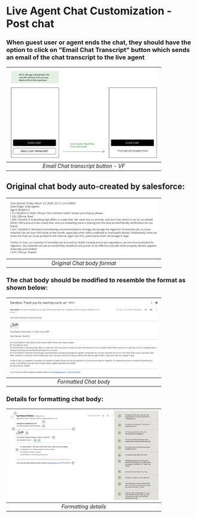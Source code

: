 # Live Agent Chat Customization - Post chat

### When guest user or agent ends the chat, they should have the option to click on "Email Chat Transcript" button which sends an email of the chat transcript to the live agent

| <img src="https://github.com/dudayakumar/Salesforce-Development/blob/master/Service%20Cloud%20Live%20Chat%20Agent/screenshots/Email-Chat transcript-button-VF.png" alt="mail Chat transcript button - VF" style="width: 400px;"/> |
|:--:| 
| *Email Chat transcript button - VF* |

## Original chat body auto-created by salesforce:

| <img src="https://github.com/dudayakumar/Salesforce-Development/blob/master/Service%20Cloud%20Live%20Chat%20Agent/screenshots/Original-Chat-Body.JPG" alt="Chat body format" style="width: 400px;"/> |
|:--:| 
| *Original Chat body format* |

### The chat body should be modified to resemble the format as shown below:

| <img src="https://github.com/dudayakumar/Salesforce-Development/blob/master/Service%20Cloud%20Live%20Chat%20Agent/screenshots/Chat-body-format.JPG" alt="Chat body format" style="width: 400px;"/> |
|:--:| 
| *Formatted Chat body* |

### Details for formatting chat body:

| <img src="https://github.com/dudayakumar/Salesforce-Development/blob/master/Service%20Cloud%20Live%20Chat%20Agent/screenshots/Formatting-details.JPG" alt="Chat body format" style="width: 400px;"/> |
|:--:| 
| *Formatting details* |